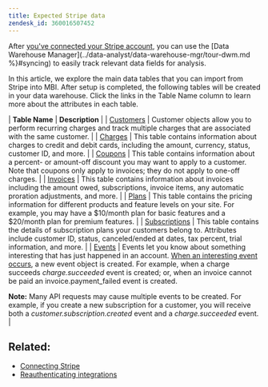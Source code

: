 ```yaml
---
title: Expected Stripe data
zendesk_id: 360016507452
---
```


After [you've connected your Stripe account](../integrations/stripe.md), you can use the [Data Warehouse Manager](../data-analyst/data-warehouse-mgr/tour-dwm.md %}#syncing) to easily track relevant data fields for analysis.

In this article, we explore the main data tables that you can import from Stripe into MBI. After setup is completed, the following tables will be created in your data warehouse. Click the links in the Table Name column to learn more about the attributes in each table.

| **Table Name** | **Description** |
| [Customers](https://stripe.com/docs/api/curl#customer_object) | Customer objects allow you to perform recurring charges and track multiple charges that are associated with the same customer. |
| [Charges](https://stripe.com/docs/api/curl#charge_object) | This table contains information about charges to credit and debit cards, including the amount, currency, status, customer ID, and more. |
| [Coupons](https://stripe.com/docs/api/curl#coupon_object) | This table contains information about a percent- or amount-off discount you may want to apply to a customer. Note that coupons only apply to invoices; they do not apply to one-off charges. |
| [Invoices](https://stripe.com/docs/api/curl#invoice_object) | This table contains information about invoices including the amount owed, subscriptions, invoice items, any automatic proration adjustments, and more. |
| [Plans](https://stripe.com/docs/api/curl#plan_object) | This table contains the pricing information for different products and feature levels on your site. For example, you may have a $10/month plan for basic features and a $20/month plan for premium features. |
| [Subscriptions](https://stripe.com/docs/api/curl#subscription_object) | This table contains the details of subscription plans your customers belong to. Attributes include customer ID, status, canceled/ended at dates, tax percent, trial information, and more. |
| [Events](https://stripe.com/docs/api/curl#event_object) | Events let you know about something interesting that has just happened in an account. [When an interesting event occurs](https://stripe.com/docs/api/curl#event_types), a new event object is created. For example, when a charge succeeds <em>charge.succeeded</em> event is created; or, when an invoice cannot be paid an invoice.payment\_failed event is created.

**Note:** Many API requests may cause multiple events to be created. For example, if you create a new subscription for a customer, you will receive both a <em>customer.subscription.created</em> event and a *charge.succeeded* event. |

## Related:

* [Connecting Stripe](../integrations/stripe.md)
* [Reauthenticating integrations](https://support.magento.com/hc/en-us/articles/360016733151)
